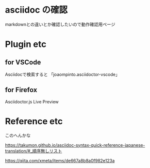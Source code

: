 # asciidoc の確認

markdownとの違いとか確認したいので動作確認用ページ

# Plugin etc

## for VSCode
Asciidocで検索すると
「joaompinto.asciidoctor-vscode」

## for Firefox
Asciidoctor.js Live Preview



# Reference etc
このへんかな

https://takumon.github.io/asciidoc-syntax-quick-reference-japanese-translation/#_順序無しリスト

https://qiita.com/xmeta/items/de667a8b8a0f982e123a






